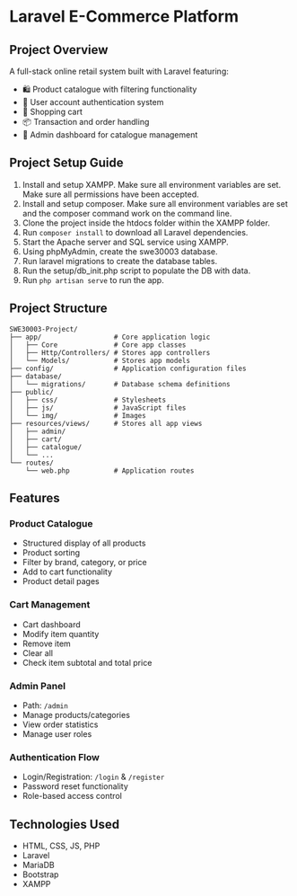 # Laravel E-Commerce Platform


## Project Overview

A full-stack online retail system built with Laravel featuring:
- 🛍️ Product catalogue with filtering functionality
- 👥 User account authentication system
- 🛒 Shopping cart
- 📦 Transaction and order handling
- 👔 Admin dashboard for catalogue management


## Project Setup Guide

1. Install and setup XAMPP. Make sure all environment variables are set. Make sure all permissions have been accepted.
2. Install and setup composer. Make sure all environment variables are set and the composer command work on the command line.
3. Clone the project inside the htdocs folder within the XAMPP folder.
4. Run `composer install` to download all Laravel dependencies.
5. Start the Apache server and SQL service using XAMPP.
6. Using phpMyAdmin, create the swe30003 database.
7. Run laravel migrations to create the database tables.
8. Run the setup/db_init.php script to populate the DB with data.
9. Run `php artisan serve` to run the app.


## Project Structure
```
SWE30003-Project/
├── app/                  # Core application logic
│   ├── Core              # Core app classes  
│   ├── Http/Controllers/ # Stores app controllers
│   └── Models/           # Stores app models
├── config/               # Application configuration files
├── database/
│   └── migrations/       # Database schema definitions
├── public/
│   ├── css/              # Stylesheets
│   ├── js/               # JavaScript files 
│   └── img/              # Images
├── resources/views/      # Stores all app views
│   ├── admin/           
│   ├── cart/           
│   ├── catalogue/       
│   └── ...              
└── routes/
    └── web.php           # Application routes
```


## Features

### Product Catalogue
- Structured display of all products 
- Product sorting
- Filter by brand, category, or price
- Add to cart functionality
- Product detail pages

### Cart Management
- Cart dashboard
- Modify item quantity
- Remove item
- Clear all
- Check item subtotal and total price

### Admin Panel
- Path: `/admin`
- Manage products/categories
- View order statistics
- Manage user roles

### Authentication Flow
- Login/Registration: `/login` & `/register`
- Password reset functionality
- Role-based access control


## Technologies Used
- HTML, CSS, JS, PHP
- Laravel 
- MariaDB
- Bootstrap
- XAMPP
